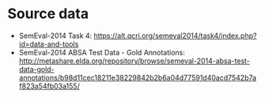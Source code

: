 # Source data
* SemEval-2014 Task 4: https://alt.qcri.org/semeval2014/task4/index.php?id=data-and-tools
* SemEval-2014 ABSA Test Data - Gold Annotations: http://metashare.elda.org/repository/browse/semeval-2014-absa-test-data-gold-annotations/b98d11cec18211e38229842b2b6a04d77591d40acd7542b7af823a54fb03a155/
